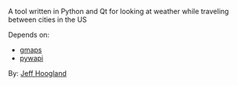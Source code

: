A tool written in Python and Qt for looking at weather while traveling between cities in the US

Depends on:
- [gmaps](https://github.com/swistakm/python-gmaps)
- [pywapi](https://code.google.com/p/python-weather-api/)

By: [Jeff Hoogland](http://www.jeffhoogland.com/)
